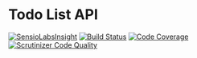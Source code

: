 Todo List API
=============

[![SensioLabsInsight](https://insight.sensiolabs.com/projects/ed2410d6-40f5-4e2f-af9f-be9d8b1cc041/mini.png)](https://insight.sensiolabs.com/projects/ed2410d6-40f5-4e2f-af9f-be9d8b1cc041)
[![Build Status](https://travis-ci.org/kpicaza/todolist.svg?branch=master)](https://travis-ci.org/kpicaza/todolist)
[![Code Coverage](https://scrutinizer-ci.com/g/kpicaza/todolist/badges/coverage.png?b=master)](https://scrutinizer-ci.com/g/kpicaza/todolist/?branch=master)
[![Scrutinizer Code Quality](https://scrutinizer-ci.com/g/kpicaza/todolist/badges/quality-score.png?b=master)](https://scrutinizer-ci.com/g/kpicaza/todolist/?branch=master)